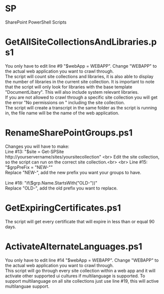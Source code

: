 # SP
SharePoint PowerShell Scripts


# GetAllSiteCollectionsAndLibraries.ps1
You only have to edit line #9 "$webApp = WEBAPP". Change "WEBAPP" to the actual web application you want to crawl through. <br>
The script will count site collections and libraries, it is also able to display the number of libraries in the current site collection. It is important to note that the script will only look for libraries with the base template "DocumentLibary". This will also include system relevant libraries.<br>
If you are not allowed to crawl through a specific site collection you will get the error "No permissions on " including the site collection.<br>
The script will create a transcript in the same folder as the script is running in, the file name will be the name of the web application.

# RenameSharePointGroups.ps1
Changes you will have to make:<br>
Line #13: "$site = Get-SPSite http://yourservername/sites/yoursitecollection" <br>
Edit the site collection, so the script can run on the correct site collection.<br>
<br>
Line #15: "$grpPreFix = "NEW-""<br>
Replace "NEW-", add the new prefix you want your groups to have.<br>
<br>
Line #18: "if($grp.Name.StartsWith("OLD-"))"<br>
Replace "OLD-", add the old prefix you want to replace.<br>

# GetExpiringCertificates.ps1
The script will get every certificate that will expire in less than or equal 90 days.

# ActivateAlternateLanguages.ps1
You only have to edit line #14 "$webApp = WEBAPP". Change "WEBAPP" to the actual web application you want to crawl through. <br>
This script will go through every site collection within a web app and it will activate other supported ui cultures if multilanguage is supported. To support multilanguage on all site collections just use line #19, this will active multilanguae support.
